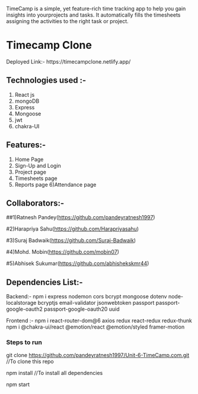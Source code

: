 TimeCamp is a simple, yet feature-rich time tracking app to help you gain insights into yourprojects and tasks. It automatically fills the timesheets assigning the activities to the right task or project.

<h1>Timecamp Clone</h1>

<p>Deployed Link:- https://timecampclone.netlify.app/ </p>


## Technologies used :-
1) React js
2) mongoDB
3) Express
4) Mongoose
5) jwt
6) chakra-UI


## Features:-
1) Home Page
2) Sign-Up and Login
3) Project page
4) Timesheets page
5) Reports page
6)Attendance page



## Collaborators:-
##1)Ratnesh Pandey(https://github.com/pandeyratnesh1997)

#2)Harapriya Sahu(https://github.com/Harapriyasahu)

#3)Suraj Badwaik(https://github.com/Suraj-Badwaik)

#4)Mohd. Mobin(https://github.com/mobin07)

#5)Abhisek Sukumar(https://github.com/abhishekskmr44)
 
## Dependencies List:-
Backend:- npm i express nodemon cors bcrypt mongoose dotenv node-localstorage bcryptjs email-validator jsonwebtoken passport passport-google-oauth2 passport-google-oauth20 uuid


Frontend :- npm i react-router-dom@6 axios redux react-redux redux-thunk
            npm i @chakra-ui/react @emotion/react @emotion/styled framer-motion


### Steps to run
git clone https://github.com/pandeyratnesh1997/Unit-6-TimeCamp.com.git  //To clone this repo

npm install    //To install all dependencies

npm start


